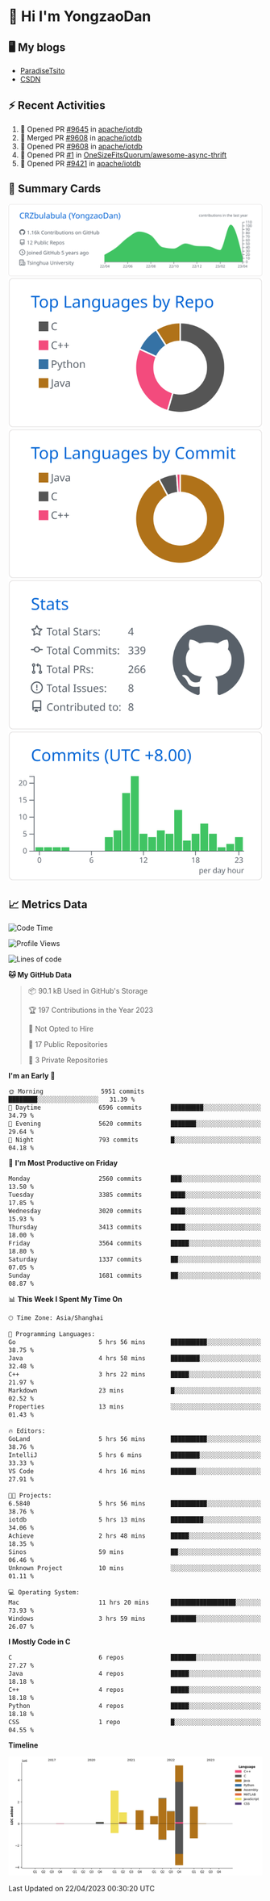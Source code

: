 # 👋 Hi I'm YongzaoDan

## 🖥 My blogs
  + [ParadiseTsito](https://www.paradisetsito.love/)
  + [CSDN](https://blog.csdn.net/CRZbulabula?type=blog)

## ⚡ Recent Activities
<!--START_SECTION:activity-->
1. 💪 Opened PR [#9645](https://github.com/apache/iotdb/pull/9645) in [apache/iotdb](https://github.com/apache/iotdb)
2. 🎉 Merged PR [#9608](https://github.com/apache/iotdb/pull/9608) in [apache/iotdb](https://github.com/apache/iotdb)
3. 💪 Opened PR [#9608](https://github.com/apache/iotdb/pull/9608) in [apache/iotdb](https://github.com/apache/iotdb)
4. 💪 Opened PR [#1](https://github.com/OneSizeFitsQuorum/awesome-async-thrift/pull/1) in [OneSizeFitsQuorum/awesome-async-thrift](https://github.com/OneSizeFitsQuorum/awesome-async-thrift)
5. 💪 Opened PR [#9421](https://github.com/apache/iotdb/pull/9421) in [apache/iotdb](https://github.com/apache/iotdb)
<!--END_SECTION:activity-->

## 🎑 Summary Cards

[![](https://raw.githubusercontent.com/CRZbulabula/CRZbulabula/main/profile-summary-card-output/github/0-profile-details.svg)](https://github.com/vn7n24fzkq/github-profile-summary-cards)
[![](https://raw.githubusercontent.com/CRZbulabula/CRZbulabula/main/profile-summary-card-output/github/1-repos-per-language.svg)](https://github.com/vn7n24fzkq/github-profile-summary-cards) [![](https://raw.githubusercontent.com/CRZbulabula/CRZbulabula/main/profile-summary-card-output/github/2-most-commit-language.svg)](https://github.com/vn7n24fzkq/github-profile-summary-cards)
[![](https://raw.githubusercontent.com/CRZbulabula/CRZbulabula/main/profile-summary-card-output/github/3-stats.svg)](https://github.com/vn7n24fzkq/github-profile-summary-cards) [![](https://raw.githubusercontent.com/CRZbulabula/CRZbulabula/main/profile-summary-card-output/github/4-productive-time.svg)](https://github.com/vn7n24fzkq/github-profile-summary-cards)

## 📈 Metrics Data

<!--START_SECTION:waka-->
![Code Time](http://img.shields.io/badge/Code%20Time-74%20hrs%2059%20mins-blue)

![Profile Views](http://img.shields.io/badge/Profile%20Views-0-blue)

![Lines of code](https://img.shields.io/badge/From%20Hello%20World%20I%27ve%20Written-16.5%20million%20lines%20of%20code-blue)

**🐱 My GitHub Data** 

> 📦 90.1 kB Used in GitHub's Storage 
 > 
> 🏆 197 Contributions in the Year 2023
 > 
> 🚫 Not Opted to Hire
 > 
> 📜 17 Public Repositories 
 > 
> 🔑 3 Private Repositories 
 > 
**I'm an Early 🐤** 

```text
🌞 Morning                5951 commits        ████████░░░░░░░░░░░░░░░░░   31.39 % 
🌆 Daytime                6596 commits        █████████░░░░░░░░░░░░░░░░   34.79 % 
🌃 Evening                5620 commits        ███████░░░░░░░░░░░░░░░░░░   29.64 % 
🌙 Night                  793 commits         █░░░░░░░░░░░░░░░░░░░░░░░░   04.18 % 
```
📅 **I'm Most Productive on Friday** 

```text
Monday                   2560 commits        ███░░░░░░░░░░░░░░░░░░░░░░   13.50 % 
Tuesday                  3385 commits        ████░░░░░░░░░░░░░░░░░░░░░   17.85 % 
Wednesday                3020 commits        ████░░░░░░░░░░░░░░░░░░░░░   15.93 % 
Thursday                 3413 commits        ████░░░░░░░░░░░░░░░░░░░░░   18.00 % 
Friday                   3564 commits        █████░░░░░░░░░░░░░░░░░░░░   18.80 % 
Saturday                 1337 commits        ██░░░░░░░░░░░░░░░░░░░░░░░   07.05 % 
Sunday                   1681 commits        ██░░░░░░░░░░░░░░░░░░░░░░░   08.87 % 
```


📊 **This Week I Spent My Time On** 

```text
🕑︎ Time Zone: Asia/Shanghai

💬 Programming Languages: 
Go                       5 hrs 56 mins       ██████████░░░░░░░░░░░░░░░   38.75 % 
Java                     4 hrs 58 mins       ████████░░░░░░░░░░░░░░░░░   32.48 % 
C++                      3 hrs 22 mins       █████░░░░░░░░░░░░░░░░░░░░   21.97 % 
Markdown                 23 mins             █░░░░░░░░░░░░░░░░░░░░░░░░   02.52 % 
Properties               13 mins             ░░░░░░░░░░░░░░░░░░░░░░░░░   01.43 % 

🔥 Editors: 
GoLand                   5 hrs 56 mins       ██████████░░░░░░░░░░░░░░░   38.76 % 
IntelliJ                 5 hrs 6 mins        ████████░░░░░░░░░░░░░░░░░   33.33 % 
VS Code                  4 hrs 16 mins       ███████░░░░░░░░░░░░░░░░░░   27.91 % 

🐱‍💻 Projects: 
6.5840                   5 hrs 56 mins       ██████████░░░░░░░░░░░░░░░   38.76 % 
iotdb                    5 hrs 13 mins       █████████░░░░░░░░░░░░░░░░   34.06 % 
Achieve                  2 hrs 48 mins       █████░░░░░░░░░░░░░░░░░░░░   18.35 % 
Sinos                    59 mins             ██░░░░░░░░░░░░░░░░░░░░░░░   06.46 % 
Unknown Project          10 mins             ░░░░░░░░░░░░░░░░░░░░░░░░░   01.11 % 

💻 Operating System: 
Mac                      11 hrs 20 mins      ██████████████████░░░░░░░   73.93 % 
Windows                  3 hrs 59 mins       ███████░░░░░░░░░░░░░░░░░░   26.07 % 
```

**I Mostly Code in C** 

```text
C                        6 repos             ███████░░░░░░░░░░░░░░░░░░   27.27 % 
Java                     4 repos             █████░░░░░░░░░░░░░░░░░░░░   18.18 % 
C++                      4 repos             █████░░░░░░░░░░░░░░░░░░░░   18.18 % 
Python                   4 repos             █████░░░░░░░░░░░░░░░░░░░░   18.18 % 
CSS                      1 repo              █░░░░░░░░░░░░░░░░░░░░░░░░   04.55 % 
```



**Timeline**

![Lines of Code chart](https://raw.githubusercontent.com/CRZbulabula/CRZbulabula/main/assets/bar_graph.png)


 Last Updated on 22/04/2023 00:30:20 UTC
<!--END_SECTION:waka-->

